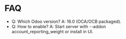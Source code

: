 # FAQ

- Q: Which Odoo version? A: 16.0 (OCA/OCB packaged).
- Q: How to enable? A: Start server with --addon account_reporting_weight or install in UI.
